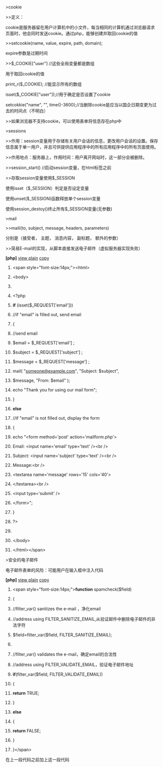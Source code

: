 \>cookie

\>\>定义：

cookie是服务器留在用户计算机中的小文件，每当相同的计算机通过浏览器请求页面时，他会同时发送cookie。通过php，能够创建并取回cookie的值

\>\>setcookie(name, value, expire, path, domain);

expire参数是过期时间

\>\>\$_COOKIE["user"] //这些全局变量都是数组

用于取回cookie的值

print_r(\$_COOKIE); //能显示所有的数组

isset(\$_COOKIE["user"]);//用于确定是否设置了cookie

setcokkie("name", "",
time()-3600);//当删除cookie是应当以国企日期变更为过去的时间点（不明白）

\>\>如果浏览器不支持cookie，可以使用表单将信息存在php中

\>sessions

\>\>作用：session变量用于存储有关用户会话的信息，更改用户会话的设置。保存信息属于单一用户，并且可供提供应用程序中的所有应用程序中的所有页面使用。

\>\>作用地点：服务器上，作用时间：用户离开网站时，这一部分会被删除。

\>\>session_start() //启动session变量，在html标签之前

\>\>存取session变量使用\$_SESSION

使用isset（\$_SESSION）判定是否设定变量

使用unset(\$_SESSION)函数释放单个session变量

使用session_destoy()终止所有\$_SESSION变量(无参数)

\>mail

\>\>maili(to, subject, message, headers, parameters)

分别是（接受者， 主题， 消息内容， 副标题， 额外的参数）

\>\>简易E-mail的实现，从脚本直接发送电子邮件（虚拟服务器实现失败）

**[php]** [view plain](http://blog.csdn.net/estom_yin/article/details/51941611)
[copy](http://blog.csdn.net/estom_yin/article/details/51941611)

1.  \<span style="font-size:14px;"\>\<html\>

2.  \<body\>

3.  

4.  \<?php

5.  **if** (isset(\$_REQUEST['email']))

6.  //if "email" is filled out, send email

7.  {

8.  //send email

9.  \$email = \$_REQUEST['email'] ;

10. \$subject = \$_REQUEST['subject'] ;

11. \$message = \$_REQUEST['message'] ;

12. mail( "someone@example.com", "Subject: \$subject",

13. \$message, "From: \$email" );

14. echo "Thank you for using our mail form";

15. }

16. **else**

17. //if "email" is not filled out, display the form

18. {

19. echo "\<form method='post' action='mailform.php'\>

20. Email: \<input name='email' type='text' /\>\<br /\>

21. Subject: \<input name='subject' type='text' /\>\<br /\>

22. Message:\<br /\>

23. \<textarea name='message' rows='15' cols='40'\>

24. \</textarea\>\<br /\>

25. \<input type='submit' /\>

26. \</form\>";

27. }

28. ?\>

29. 

30. \</body\>

31. \</html\>\</span\>

\>安全的电子邮件

电子邮件表单的风险：可能用户在输入框中注入代码

**[php]** [view plain](http://blog.csdn.net/estom_yin/article/details/51941611)
[copy](http://blog.csdn.net/estom_yin/article/details/51941611)

1.  \<span style="font-size:14px;"\>**function** spamcheck(\$field)

2.  {

3.  //filter_var() sanitizes the e-mail ，净化email

4.  //address using FILTER_SANITIZE_EMAIL,从验证邮件中删除电子邮件的非法字符

5.  \$field=filter\_var(\$field, FILTER_SANITIZE_EMAIL);

6.  

7.  //filter_var() validates the e-mail，确定email的合法性

8.  //address using FILTER_VALIDATE_EMAIL，验证电子邮件地址

9.  **if**(filter_var(\$field, FILTER_VALIDATE_EMAIL))

10. {

11. **return** TRUE;

12. }

13. **else**

14. {

15. **return** FALSE;

16. }

17. }\</span\>

在上一段代码之前加上这一段代码
